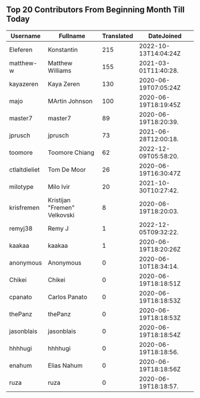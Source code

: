 ## Top 20 Contributors From Beginning Month Till Today ##
|Username|Fullname|Translated|DateJoined|
|--------|--------|----------|----------|
|Eleferen|Konstantin|215|2022-10-13T14:04:24Z|
|matthew-w|Matthew Williams|155|2021-03-01T11:40:28.|
|kayazeren|Kaya Zeren|130|2020-06-19T07:05:24Z|
|majo|MArtin Johnson|100|2020-06-19T18:19:45Z|
|master7|master7|89|2020-06-19T18:20:39.|
|jprusch|jprusch|73|2021-06-28T12:00:18.|
|toomore|Toomore Chiang|62|2022-12-09T05:58:20.|
|ctlaltdieliet|Tom De Moor|26|2020-06-19T16:30:47Z|
|milotype|Milo Ivir|20|2021-10-30T10:27:42.|
|krisfremen|Kristijan "Fremen" Velkovski|8|2020-06-19T18:20:03.|
|remyj38|Remy J|1|2022-12-05T09:32:22.|
|kaakaa|kaakaa|1|2020-06-19T18:20:26Z|
|anonymous|Anonymous|0|2020-06-10T18:34:14.|
|Chikei|Chikei|0|2020-06-19T18:18:51Z|
|cpanato|Carlos Panato|0|2020-06-19T18:18:53Z|
|thePanz|thePanz|0|2020-06-19T18:18:53Z|
|jasonblais|jasonblais|0|2020-06-19T18:18:54Z|
|hhhhugi|hhhhugi|0|2020-06-19T18:18:56.|
|enahum|Elias  Nahum|0|2020-06-19T18:18:56Z|
|ruza|ruza|0|2020-06-19T18:18:57.|
